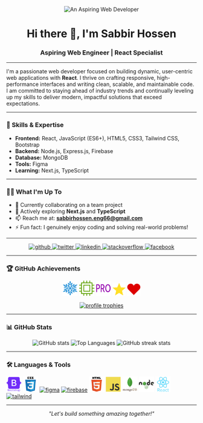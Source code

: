 <p align="center">
  <img src="https://i.ibb.co/tpdPy4qX/images.png" alt="An Aspiring Web Developer" width="200"/>
</p>

<h1 align="center">Hi there 👋, I'm Sabbir Hossen</h1>
<h3 align="center">Aspiring Web Engineer | React Specialist</h3>

---

I'm a passionate web developer focused on building dynamic, user-centric web applications with **React**. I thrive on crafting responsive, high-performance interfaces and writing clean, scalable, and maintainable code. I am committed to staying ahead of industry trends and continually leveling up my skills to deliver modern, impactful solutions that exceed expectations.

---

### 🚀 Skills & Expertise
- **Frontend:** React, JavaScript (ES6+), HTML5, CSS3, Tailwind CSS, Bootstrap
- **Backend:** Node.js, Express.js, Firebase
- **Database:** MongoDB
- **Tools:** Figma
- **Learning:** Next.js, TypeScript

---

### 👨‍💻 What I'm Up To
- 🔭 Currently collaborating on a team project  
- 🌱 Actively exploring **Next.js** and **TypeScript**  
- 📫 Reach me at: **sabbirhossen.eng66@gmail.com**  
- ⚡ Fun fact: I genuinely enjoy coding and solving real-world problems!

---

<p align="center">
  <a href="https://github.com/sabbir-hossen66">
    <img src="https://cdn.jsdelivr.net/npm/simple-icons@3.0.1/icons/github.svg" alt="github" height="32"/>
  </a>
  <a href="https://twitter.com/sabbir_hossen66">
    <img src="https://raw.githubusercontent.com/rahuldkjain/github-profile-readme-generator/master/src/images/icons/Social/twitter.svg" alt="twitter" height="32"/>
  </a>
  <a href="https://www.linkedin.com/in/sabbir-hossen66/">
    <img src="https://raw.githubusercontent.com/rahuldkjain/github-profile-readme-generator/master/src/images/icons/Social/linked-in-alt.svg" alt="linkedin" height="32"/>
  </a>
  <a href="https://stackoverflow.com/users/18078925/sabbir-hossen?tab=profile">
    <img src="https://raw.githubusercontent.com/rahuldkjain/github-profile-readme-generator/master/src/images/icons/Social/stack-overflow.svg" alt="stackoverflow" height="32"/>
  </a>
  <a href="https://fb.com/sabbir.sh66">
    <img src="https://raw.githubusercontent.com/rahuldkjain/github-profile-readme-generator/master/src/images/icons/Social/facebook.svg" alt="facebook" height="32"/>
  </a>
</p>

---

### 🏆 GitHub Achievements

<p align="center">
  <a href="https://archiveprogram.github.com/"><img src="https://raw.githubusercontent.com/acervenky/animated-github-badges/master/assets/acbadge.gif" width="40" height="40" alt="Arctic Code Vault Contributor"/></a>
  <a href="https://docs.github.com/en/developers"><img src="https://raw.githubusercontent.com/acervenky/animated-github-badges/master/assets/devbadge.gif" width="40" height="40" alt="GitHub Developer"/></a>
  <a href="https://github.com/pricing"><img src="https://raw.githubusercontent.com/acervenky/animated-github-badges/master/assets/pro.gif" width="40" height="40" alt="Pro User"/></a>
  <a href="https://stars.github.com/"><img src="https://raw.githubusercontent.com/acervenky/animated-github-badges/master/assets/starbadge.gif" width="35" height="35" alt="GitHub Star"/></a>
  <a href="https://docs.github.com/en/github/supporting-the-open-source-community-with-github-sponsors"><img src="https://raw.githubusercontent.com/acervenky/animated-github-badges/master/assets/sponsorbadge.gif" width="35" height="35" alt="GitHub Sponsor"/></a>
</p>

<p align="center">
  <a href="https://github.com/ryo-ma/github-profile-trophy"><img src="https://github-profile-trophy.vercel.app/?username=sabbir-hossen66&theme=gruvbox&no-frame=true&margin-w=10" alt="profile trophies"/></a>
</p>

---

### 📊 GitHub Stats

<p align="center">
  <img src="https://github-readme-stats.vercel.app/api?username=sabbir-hossen66&show_icons=true&count_private=true&theme=react" alt="GitHub stats"/>
  <img src="https://github-readme-stats.vercel.app/api/top-langs/?username=sabbir-hossen66&layout=compact&theme=react" alt="Top Languages"/>
  <img src="https://streak-stats.demolab.com/?user=sabbir-hossen66&theme=react" alt="GitHub streak stats"/>
</p>

---

### 🛠️ Languages & Tools

<p align="left">
  <a href="https://getbootstrap.com" target="_blank"><img src="https://raw.githubusercontent.com/devicons/devicon/master/icons/bootstrap/bootstrap-plain-wordmark.svg" alt="bootstrap" width="40" height="40"/></a>
  <a href="https://www.w3schools.com/css/" target="_blank"><img src="https://raw.githubusercontent.com/devicons/devicon/master/icons/css3/css3-original-wordmark.svg" alt="css3" width="40" height="40"/></a>
  <a href="https://www.figma.com/" target="_blank"><img src="https://www.vectorlogo.zone/logos/figma/figma-icon.svg" alt="figma" width="40" height="40"/></a>
  <a href="https://firebase.google.com/" target="_blank"><img src="https://www.vectorlogo.zone/logos/firebase/firebase-icon.svg" alt="firebase" width="40" height="40"/></a>
  <a href="https://www.w3.org/html/" target="_blank"><img src="https://raw.githubusercontent.com/devicons/devicon/master/icons/html5/html5-original-wordmark.svg" alt="html5" width="40" height="40"/></a>
  <a href="https://developer.mozilla.org/en-US/docs/Web/JavaScript" target="_blank"><img src="https://raw.githubusercontent.com/devicons/devicon/master/icons/javascript/javascript-original.svg" alt="javascript" width="40" height="40"/></a>
  <a href="https://www.mongodb.com/" target="_blank"><img src="https://raw.githubusercontent.com/devicons/devicon/master/icons/mongodb/mongodb-original-wordmark.svg" alt="mongodb" width="40" height="40"/></a>
  <a href="https://nodejs.org" target="_blank"><img src="https://raw.githubusercontent.com/devicons/devicon/master/icons/nodejs/nodejs-original-wordmark.svg" alt="nodejs" width="40" height="40"/></a>
  <a href="https://reactjs.org/" target="_blank"><img src="https://raw.githubusercontent.com/devicons/devicon/master/icons/react/react-original-wordmark.svg" alt="react" width="40" height="40"/></a>
  <a href="https://tailwindcss.com/" target="_blank"><img src="https://www.vectorlogo.zone/logos/tailwindcss/tailwindcss-icon.svg" alt="tailwind" width="40" height="40"/></a>
</p>

---
<p align="center">
  <em>"Let's build something amazing together!"</em>
</p>
